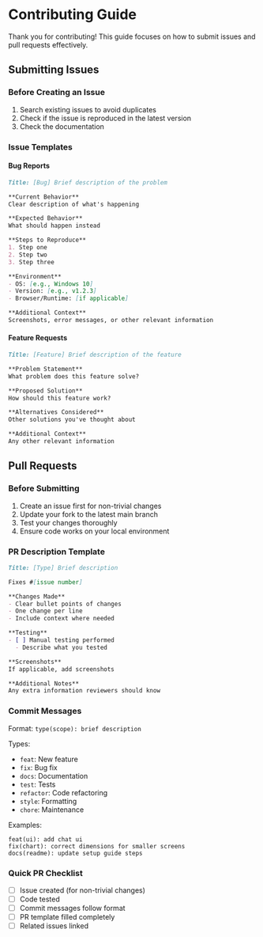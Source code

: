 # Contributing Guide

Thank you for contributing! This guide focuses on how to submit issues and pull requests effectively.

## Submitting Issues

### Before Creating an Issue
1. Search existing issues to avoid duplicates
2. Check if the issue is reproduced in the latest version
3. Check the documentation

### Issue Templates

#### Bug Reports
```markdown
Title: [Bug] Brief description of the problem

**Current Behavior**
Clear description of what's happening

**Expected Behavior**
What should happen instead

**Steps to Reproduce**
1. Step one
2. Step two
3. Step three

**Environment**
- OS: [e.g., Windows 10]
- Version: [e.g., v1.2.3]
- Browser/Runtime: [if applicable]

**Additional Context**
Screenshots, error messages, or other relevant information
```

#### Feature Requests
```markdown
Title: [Feature] Brief description of the feature

**Problem Statement**
What problem does this feature solve?

**Proposed Solution**
How should this feature work?

**Alternatives Considered**
Other solutions you've thought about

**Additional Context**
Any other relevant information
```

## Pull Requests

### Before Submitting
1. Create an issue first for non-trivial changes
2. Update your fork to the latest main branch
3. Test your changes thoroughly
4. Ensure code works on your local environment 

### PR Description Template
```markdown
Title: [Type] Brief description

Fixes #[issue number]

**Changes Made**
- Clear bullet points of changes
- One change per line
- Include context where needed

**Testing**
- [ ] Manual testing performed
  - Describe what you tested

**Screenshots**
If applicable, add screenshots

**Additional Notes**
Any extra information reviewers should know
```

### Commit Messages
Format: `type(scope): brief description`

Types:
- `feat`: New feature
- `fix`: Bug fix
- `docs`: Documentation
- `test`: Tests
- `refactor`: Code refactoring
- `style`: Formatting
- `chore`: Maintenance

Examples:
```
feat(ui): add chat ui
fix(chart): correct dimensions for smaller screens
docs(readme): update setup guide steps
```

### Quick PR Checklist
- [ ] Issue created (for non-trivial changes)
- [ ] Code tested
- [ ] Commit messages follow format
- [ ] PR template filled completely
- [ ] Related issues linked